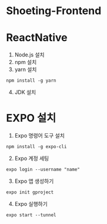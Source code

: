 # Shoeting-Frontend

# ReactNative
1. Node.js 설치
2. npm 설치
3. yarn 설치
~~~
npm install -g yarn
~~~
4. JDK 설치

# EXPO 설치
1. Expo 명령어 도구 설치
~~~
npm install -g expo-cli
~~~
2. Expo 계정 세팅
~~~
expo login --username "name"
~~~
3. Expo 앱 생성하기
~~~
expo init gproject
~~~
4. Expo 실행하기
~~~
expo start --tunnel
~~~
